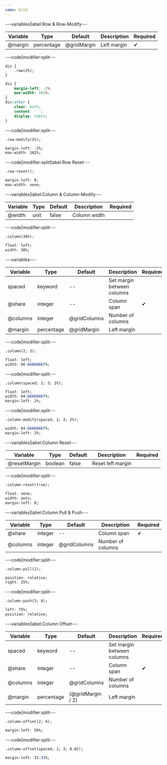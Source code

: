 ```yaml
---
name: Grid
---
```


---variables|label:Row &amp; Row-Modify---

| Variable | Type | Default | Description | Required |
| -- | -- | -- | -- | -- |
| @margin | percentage | @gridMargin | Left margin | ✔ |

---code|modifier:split---

```less
div {
	.row(2%);
}
```

```css
div {
	margin-left: -2%;
	max-width: 102%;
}
div:after {
	clear: both;
	content: ' ';
	display: table;
}
```

---code|modifier:split---

```less
.row-modify(2%);
```

```css
margin-left: -2%;
max-width: 102%;
```

---code|modifier:split|label:Row Reset---

```less
.row-reset();
```

```css
margin-left: 0;
max-width: none;
```

---variables|label:Column &amp; Column-Modify---

| Variable | Type | Default | Description | Required |
| -- | -- | -- | -- | -- |
| @width | unit | false | Column width ||

---code|modifier:split---

```less
.column(30%);
```

```css
float: left;
width: 30%;
```

---variables---

| Variable | Type | Default | Description | Required |
| -- | -- | -- | --| -- |
| spaced | keyword | -- | Set margin between columns ||
| @share | integer | -- | Column span | ✔ |
| @columns | integer | @gridColumns | Number of columns ||
| @margin | percentage | @gridMargin | Left margin ||

---code|modifier:split---

```less
.column(2; 3);
```

```css
float: left;
width: 66.66666667%;
```

---code|modifier:split---

```less
.column(spaced; 2; 3; 2%);
```

```css
float: left;
width: 64.66666667%;
margin-left: 2%;
```

---code|modifier:split---

```less
.column-modify(spaced; 2; 3; 2%);
```

```css
width: 64.66666667%;
margin-left: 2%;
```

---variables|label:Column Reset---

| Variable | Type | Default | Description | Required |
| -- | -- | -- | -- | -- |
| @resetMargin | boolean | false | Reset left margin ||

---code|modifier:split---

```less
.column-reset(true);
```

```css
float: none;
width: auto;
margin-left: 0;
```

---variables|label:Column Pull &amp; Push---

| Variable | Type | Default | Description | Required |
| -- | -- | -- | -- | -- |
| @share | integer | -- | Column span | ✔ |
| @columns | integer | @gridColumns | Number of columns ||

---code|modifier:split---

```less
.column-pull(2);
```

```css
position: relative;
right: 25%;
```

---code|modifier:split---

```less
.column-push(3; 4);
```

```css
left: 75%;
position: relative;
```

---variables|label:Column Offset---

| Variable | Type | Default | Description | Required |
| -- | -- | -- | -- | -- |
| spaced | keyword | -- | Set margin between columns ||
| @share | integer | -- | Column span | ✔ |
| @columns | integer | @gridColumns | Number of columns ||
| @margin | percentage | (@gridMargin / 2) | Left margin ||

---code|modifier:split---

```less
.column-offset(2; 4);
```

```css
margin-left: 50%;
```

---code|modifier:split---

```less
.column-offset(spaced; 1; 3; 0.02);
```

```css
margin-left: 33.33%;
```